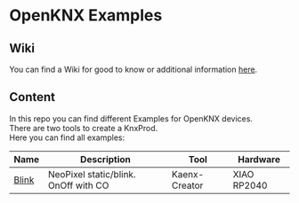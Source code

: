 # OpenKNX Examples

## Wiki
You can find a Wiki for good to know or additional information [here](wiki/).  

## Content

In this repo you can find different Examples for OpenKNX devices.  
There are two tools to create a KnxProd.  
Here you can find all examples:

|Name|Description|Tool|Hardware|
|---|---|---|---|
|[Blink](XIAO_RP2040_Blink/)|NeoPixel static/blink. OnOff with CO|Kaenx-Creator|XIAO RP2040|